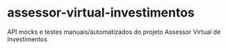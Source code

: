 # assessor-virtual-investimentos
API mocks e testes manuais/automatizados do projeto Assessor Virtual de Investimentos
